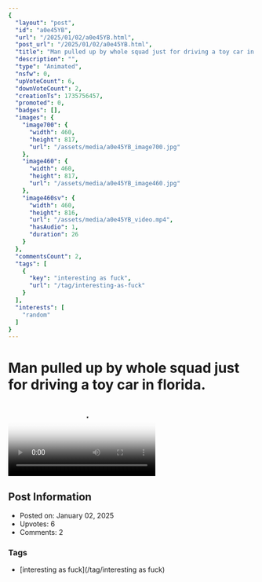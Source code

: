 ```yaml
---
{
  "layout": "post",
  "id": "a0e45YB",
  "url": "/2025/01/02/a0e45YB.html",
  "post_url": "/2025/01/02/a0e45YB.html",
  "title": "Man pulled up by whole squad just for driving a toy car in florida.",
  "description": "",
  "type": "Animated",
  "nsfw": 0,
  "upVoteCount": 6,
  "downVoteCount": 2,
  "creationTs": 1735756457,
  "promoted": 0,
  "badges": [],
  "images": {
    "image700": {
      "width": 460,
      "height": 817,
      "url": "/assets/media/a0e45YB_image700.jpg"
    },
    "image460": {
      "width": 460,
      "height": 817,
      "url": "/assets/media/a0e45YB_image460.jpg"
    },
    "image460sv": {
      "width": 460,
      "height": 816,
      "url": "/assets/media/a0e45YB_video.mp4",
      "hasAudio": 1,
      "duration": 26
    }
  },
  "commentsCount": 2,
  "tags": [
    {
      "key": "interesting as fuck",
      "url": "/tag/interesting-as-fuck"
    }
  ],
  "interests": [
    "random"
  ]
}
---
```


# Man pulled up by whole squad just for driving a toy car in florida.

<video controls playsinline loop poster="/assets/media/a0e45YB_image460.jpg">
  <source src="/assets/media/a0e45YB_video.mp4" type="video/mp4">
  Your browser does not support the video tag.
</video>

## Post Information

- Posted on: January 02, 2025
- Upvotes: 6
- Comments: 2

### Tags

- [interesting as fuck](/tag/interesting as fuck)
